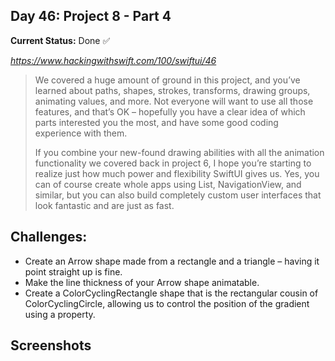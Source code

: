 

## Day 46: Project 8 - Part 4

**Current Status:**  Done ✅

*https://www.hackingwithswift.com/100/swiftui/46*

>We covered a huge amount of ground in this project, and you’ve learned about paths, shapes, strokes, transforms, drawing groups, animating values, and more. Not everyone will want to use all those features, and that’s OK – hopefully you have a clear idea of which parts interested you the most, and have some good coding experience with them.
>
>If you combine your new-found drawing abilities with all the animation functionality we covered back in project 6, I hope you’re starting to realize just how much power and flexibility SwiftUI gives us. Yes, you can of course create whole apps using List, NavigationView, and similar, but you can also build completely custom user interfaces that look fantastic and are just as fast.




## Challenges:
- Create an Arrow shape made from a rectangle and a triangle – having it point straight up is fine.
- Make the line thickness of your Arrow shape animatable.
- Create a ColorCyclingRectangle shape that is the rectangular cousin of ColorCyclingCircle, allowing us to control the position of the gradient using a property.




## Screenshots
<!-- ![App-Screenshot](documentation/1.png) -->
